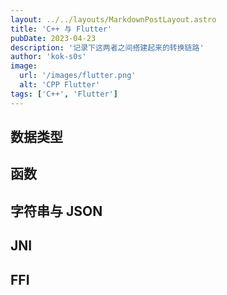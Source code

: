 ```yaml
---
layout: ../../layouts/MarkdownPostLayout.astro
title: 'C++ 与 Flutter'
pubDate: 2023-04-23
description: '记录下这两者之间搭建起来的转换链路'
author: 'kok-s0s'
image:
  url: '/images/flutter.png'
  alt: 'CPP Flutter'
tags: ['C++', 'Flutter']
---
```


## 数据类型

## 函数

## 字符串与 JSON

## JNI

## FFI
